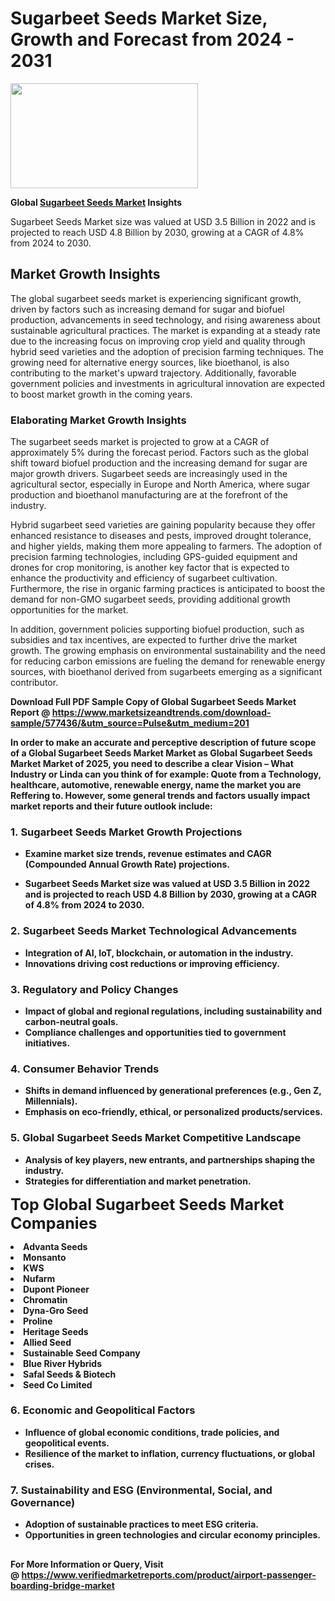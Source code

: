 <H1>Sugarbeet Seeds Market Size, Growth and Forecast from 2024 - 2031</H1><img class="aligncenter size-medium wp-image-584254" src="https://thirdeyenews.in/wp-content/uploads/2024/09/Global-Market-Research-300x168.jpeg" alt="" width="300" height="168" /><p><strong>Global&nbsp;<a href="https://www.marketsizeandtrends.com/download-sample/577436/&amp;utm_source=Pulse&amp;utm_medium=201">Sugarbeet Seeds Market</a> Insights</strong></p><p>Sugarbeet Seeds Market size was valued at USD 3.5 Billion in 2022 and is projected to reach USD 4.8 Billion by 2030, growing at a CAGR of 4.8% from 2024 to 2030.</p><p><h2>Market Growth Insights</h2> <p>The global sugarbeet seeds market is experiencing significant growth, driven by factors such as increasing demand for sugar and biofuel production, advancements in seed technology, and rising awareness about sustainable agricultural practices. The market is expanding at a steady rate due to the increasing focus on improving crop yield and quality through hybrid seed varieties and the adoption of precision farming techniques. The growing need for alternative energy sources, like bioethanol, is also contributing to the market's upward trajectory. Additionally, favorable government policies and investments in agricultural innovation are expected to boost market growth in the coming years.</p> <p><strong></strong></p> <h3>Elaborating Market Growth Insights</h3> <p>The sugarbeet seeds market is projected to grow at a CAGR of approximately 5% during the forecast period. Factors such as the global shift toward biofuel production and the increasing demand for sugar are major growth drivers. Sugarbeet seeds are increasingly used in the agricultural sector, especially in Europe and North America, where sugar production and bioethanol manufacturing are at the forefront of the industry.</p> <p>Hybrid sugarbeet seed varieties are gaining popularity because they offer enhanced resistance to diseases and pests, improved drought tolerance, and higher yields, making them more appealing to farmers. The adoption of precision farming technologies, including GPS-guided equipment and drones for crop monitoring, is another key factor that is expected to enhance the productivity and efficiency of sugarbeet cultivation. Furthermore, the rise in organic farming practices is anticipated to boost the demand for non-GMO sugarbeet seeds, providing additional growth opportunities for the market.</p> <p>In addition, government policies supporting biofuel production, such as subsidies and tax incentives, are expected to further drive the market growth. The growing emphasis on environmental sustainability and the need for reducing carbon emissions are fueling the demand for renewable energy sources, with bioethanol derived from sugarbeets emerging as a significant contributor.</p> <p><strong></p><p><span class=""><strong>Download Full PDF Sample Copy of Global Sugarbeet Seeds Market Report</strong> @ <a href="https://www.marketsizeandtrends.com/download-sample/577436/&amp;utm_source=Pulse&amp;utm_medium=201" target="_blank">https://www.marketsizeandtrends.com/download-sample/577436/&amp;utm_source=Pulse&amp;utm_medium=201</a></span></p><p>In order to make an accurate and perceptive description of future scope of a Global&nbsp;Sugarbeet Seeds Market Market as Global&nbsp;Sugarbeet Seeds Market Market of 2025, you need to describe a clear Vision &ndash; What Industry or Linda can you think of for example: Quote from a Technology, healthcare, automotive, renewable energy, name the market you are Reffering to. However, some general trends and factors usually impact market reports and their future outlook include:</p><h3>1.&nbsp;<strong>Sugarbeet Seeds Market Growth Projections</strong></h3><ul><li>Examine market size trends, revenue estimates and CAGR (Compounded Annual Growth Rate) projections.</li><li><p>Sugarbeet Seeds Market size was valued at USD 3.5 Billion in 2022 and is projected to reach USD 4.8 Billion by 2030, growing at a CAGR of 4.8% from 2024 to 2030.</p></li></ul><h3>2.&nbsp;<strong>Sugarbeet Seeds Market Technological Advancements</strong></h3><ul><li>Integration of AI, IoT, blockchain, or automation in the industry.</li><li>Innovations driving cost reductions or improving efficiency.</li></ul><h3>3.&nbsp;<strong>Regulatory and Policy Changes</strong></h3><ul><li>Impact of global and regional regulations, including sustainability and carbon-neutral goals.</li><li>Compliance challenges and opportunities tied to government initiatives.</li></ul><h3>4.&nbsp;<strong>Consumer Behavior Trends</strong></h3><ul><li>Shifts in demand influenced by generational preferences (e.g., Gen Z, Millennials).</li><li>Emphasis on eco-friendly, ethical, or personalized products/services.</li></ul><h3>5.&nbsp;<strong>Global Sugarbeet Seeds Market Competitive Landscape</strong></h3><ul><li>Analysis of key players, new entrants, and partnerships shaping the industry.</li><li>Strategies for differentiation and market penetration.</li></ul><p data-pm-slice="1 1 []"><span style="color: inherit; font-family: inherit; font-size: 25px;">Top Global Sugarbeet Seeds Market Companies</span></p><div class="" data-test-id=""><p><li>Advanta Seeds</li><li> Monsanto</li><li> KWS</li><li> Nufarm</li><li> Dupont Pioneer</li><li> Chromatin</li><li> Dyna-Gro Seed</li><li> Proline</li><li> Heritage Seeds</li><li> Allied Seed</li><li> Sustainable Seed Company</li><li> Blue River Hybrids</li><li> Safal Seeds & Biotech</li><li> Seed Co Limited</li></p></div><h3>6.&nbsp;<strong>Economic and Geopolitical Factors</strong></h3><ul><li>Influence of global economic conditions, trade policies, and geopolitical events.</li><li>Resilience of the market to inflation, currency fluctuations, or global crises.</li></ul><h3>7.&nbsp;<strong>Sustainability and ESG (Environmental, Social, and Governance)</strong></h3><ul><li>Adoption of sustainable practices to meet ESG criteria.</li><li>Opportunities in green technologies and circular economy principles.</li></ul><h2><strong style="font-size: 14px;">For More Information or Query, Visit @&nbsp;</strong><a style="background-color: #ffffff; font-size: 14px;" href="https://www.marketsizeandtrends.com/report/sugarbeet-seeds-market/" target="_blank">https://www.verifiedmarketreports.com/product/airport-passenger-boarding-bridge-market</a></h2>
